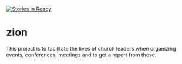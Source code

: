 [![Stories in Ready](https://badge.waffle.io/ldszion/zion.png?label=ready&title=Ready)](https://waffle.io/ldszion/zion)
# zion
This project is to facilitate the lives of church leaders when organizing events, conferences, meetings and to get a report from those.
